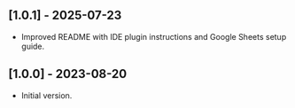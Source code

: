 ## [1.0.1] - 2025-07-23
- Improved README with IDE plugin instructions and Google Sheets setup guide.

## [1.0.0] - 2023-08-20
- Initial version.